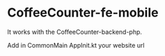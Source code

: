 # CoffeeCounter-fe-mobile
It works with the CoffeeCounter-backend-php.

Add in CommonMain AppInit.kt your website url

